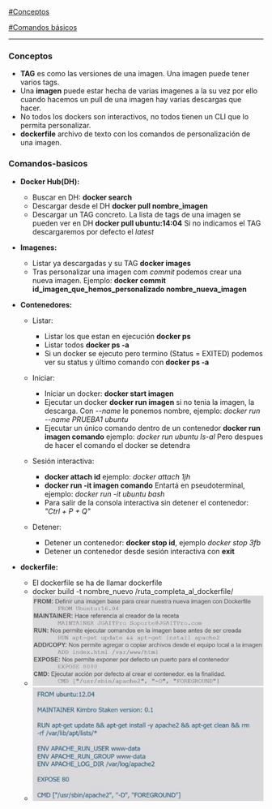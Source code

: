 [#Conceptos](#Conceptos)

[#Comandos básicos](#Comandos-basicos)


------------
### Conceptos
  - **TAG** es como las versiones de una imagen. Una imagen puede tener varios tags.
  - Una **imagen** puede estar hecha de varias imagenes a la su vez por ello cuando hacemos un pull de una imagen hay varias descargas que hacer.
  - No todos los dockers son interactivos, no todos tienen un CLI que lo permita personalizar.
  - **dockerfile** archivo de texto con los comandos de personalización de una imagen.


### Comandos-basicos

  - **Docker Hub(DH):**
    - Buscar en DH: **docker search**
    - Descargar desde el DH **docker pull nombre_imagen**
    - Descargar un TAG concreto. La lista de tags de una imagen se pueden ver en DH **docker pull ubuntu:14:04** Si no indicamos el TAG descargaremos por defecto el *latest*


  - **Imagenes:**
    - Listar ya descargadas y su TAG **docker images**
    - Tras personalizar una imagen com *commit* podemos crear una nueva imagen. Ejemplo: **docker commit id_imagen_que_hemos_personalizado nombre_nueva_imagen**


  - **Contenedores:**
    - Listar:
      - Listar los que estan en ejecución **docker ps**
      - Listar todos **docker ps -a**    
      - Si un docker se ejecuto pero termino (Status = EXITED) podemos ver su status y último comando con **docker ps -a**

    - Iniciar:
      - Iniciar un docker: **docker start imagen**
      - Ejecutar un docker **docker run imagen** si no tenia la imagen, la descarga. Con *--name* le ponemos nombre, ejemplo: *docker run --name PRUEBA1 ubuntu*    
      - Ejecutar un único comando dentro de un contenedor **docker run imagen comando** ejemplo: *docker run ubuntu ls-al* Pero despues de hacer el comando el docker se detendra

    - Sesión interactiva:
        - **docker attach id**  ejemplo: *docker attach 1jh*
        - **docker run -it imagen comando** Entartá en pseudoterminal, ejemplo: *docker run -it ubuntu bash*
        - Para salir de la consola interactiva sin detener el contenedor: *"Ctrl + P + Q"*

    - Detener:
      - Detener un contenedor: **docker stop id**, ejemplo *docker stop 3fb*
      - Detener un contenedor desde sesión interactiva con **exit**


  - **dockerfile:**
    - El dockerfile se ha de llamar dockerfile
    - docker build -t nombre_nuevo /ruta_completa_al_dockerfile/
    - ![Componentes Dockerfile](https://github.com/sergioalegre/Dockers/blob/main/dockerfile_elementos.JPG?raw=true)
    - ![Componentes Dockerfile](https://github.com/sergioalegre/Dockers/blob/main/dockerfile_ejemplo.JPG?raw=true)    
